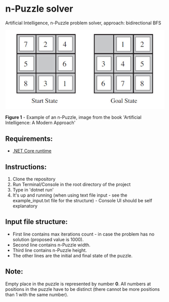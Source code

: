 # n-Puzzle solver
Artificial Intelligence, n-Puzzle problem solver, approach: bidirectional BFS

![Example of an n-Puzzle (image from the book 'Artificial Intelligence: A Modern Approach')](n-Puzzle.jpg)

**Figure 1** - Example of an n-Puzzle, image from the book 'Artificial Intelligence: A Modern Approach'

## Requirements:
- [.NET Core runtime](https://dotnet.microsoft.com/download)

## Instructions:
1. Clone the repository
2. Run Terminal/Console in the root directory of the project
3. Type in 'dotnet run'
4. It's up and running (when using text file input - see the example_input.txt file for the structure) - Console UI should be self explanatory

## Input file structure:
- First line contains max iterations count - in case the problem has no solution (proposed value is 1000).
- Second line contains n-Puzzle width.
- Third line contains n-Puzzle height.
- The other lines are the initial and final state of the puzzle.

## Note:
Empty place in the puzzle is represented by number **0**. All numbers at positions in the puzzle have to be distinct (there cannot be more positions than 1 with the same number).
